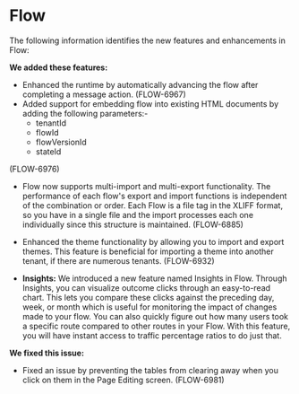 # Flow 

<head>
  <meta name="guidename" content="Release Notes"/>
  <meta name="context" content="GUID-0fc7d52d-5d82-44f0-8b44-788787732cf9"/>
</head>


The following information identifies the new features and enhancements in Flow:

**We added these features:**

- Enhanced the runtime by automatically advancing the flow after completing a message action. (FLOW-6967)
- Added support for embedding flow into existing HTML documents by adding the following parameters:- 
  - tenantId
  - flowId
  - flowVersionId
  - stateId

(FLOW-6976)

- Flow now supports multi-import and multi-export functionality. The performance of each flow's export and import functions is independent of the combination or order. Each Flow is a file tag in the XLIFF format, so you have in a single file and the import processes each one individually since this structure is maintained. (FLOW-6885)

- Enhanced the theme functionality by allowing you to import and export themes. This feature is beneficial for importing a theme into another tenant, if there are numerous tenants. (FLOW-6932)

- **Insights:** We introduced a new feature named Insights in Flow. Through Insights, you can visualize outcome clicks through an easy-to-read chart. This lets you compare these clicks against the preceding day, week, or month which is useful for monitoring the impact of changes made to your flow. You can also quickly figure out how many users took a specific route compared to other routes in your Flow. With this feature, you will have instant access to traffic percentage ratios to do just that.

**We fixed this issue:**

- Fixed an issue by preventing the tables from clearing away when you click on them in the Page Editing screen. (FLOW-6981)